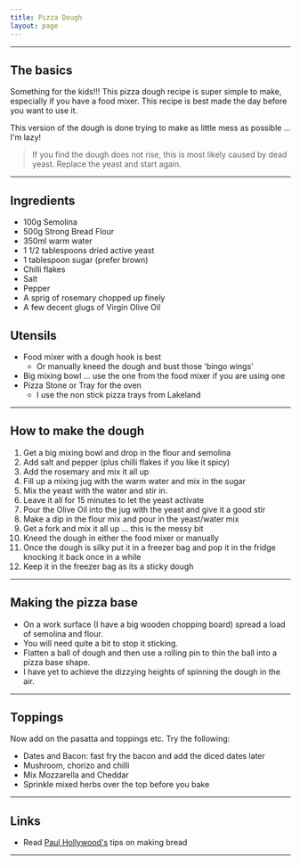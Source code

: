 ```yaml
---
title: Pizza Dough
layout: page
---
```


---

## The basics
Something for the kids!!! This pizza dough recipe is super simple to make, especially if you have a food mixer. This recipe is best made the day before you want to use it.

This version of the dough is done trying to make as little mess as possible ... I'm lazy!

> If you find the dough does not rise, this is most likely caused by dead yeast.  Replace the yeast and start again.

---

## Ingredients
* 100g Semolina
* 500g Strong Bread Flour
* 350ml warm water
* 1 1/2 tablespoons dried active yeast
* 1 tablespoon sugar (prefer brown)
* Chilli flakes
* Salt
* Pepper
* A sprig of rosemary chopped up finely
* A few decent glugs of Virgin Olive Oil

## Utensils
* Food mixer with a dough hook is best
    * Or manually kneed the dough and bust those 'bingo wings'
* Big mixing bowl ... use the one from the food mixer if you are using one
* Pizza Stone or Tray for the oven
    * I use the non stick pizza trays from Lakeland

---

## How to make the dough
1. Get a big mixing bowl and drop in the flour and semolina
1. Add salt and pepper (plus chilli flakes if you like it spicy)
1. Add the rosemary and mix it all up
1. Fill up a mixing jug with the warm water and mix in the sugar
1. Mix the yeast with the water and stir in.
1. Leave it all for 15 minutes to let the yeast activate
1. Pour the Olive Oil into the jug with the yeast and give it a good stir
1. Make a dip in the flour mix and pour in the yeast/water mix
1. Get a fork and mix it all up ... this is the messy bit
1. Kneed the dough in either the food mixer or manually
1. Once the dough is silky put it in a freezer bag and pop it in the fridge knocking it back once in a while
1. Keep it in the freezer bag as its a sticky dough

---

## Making the pizza base
* On a work surface (I have a big wooden chopping board) spread a load of semolina and flour.
* You will need quite a bit to stop it sticking.  
* Flatten a ball of dough and then use a rolling pin to thin the ball into a pizza base shape.
* I have yet to achieve the dizzying heights of spinning the dough in the air.

---

## Toppings
Now add on the pasatta and toppings etc.  Try the following:

 - Dates and Bacon: fast fry the bacon and add the diced dates later
 - Mushroom, chorizo and chilli
 - Mix Mozzarella and Cheddar
 - Sprinkle mixed herbs over the top before you bake

---

## Links
* Read [Paul Hollywood's](http://paulhollywood.com/baking-know-how/techniques/) tips on making bread

---
